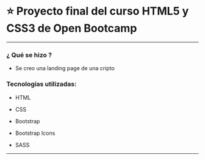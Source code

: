 # :star: Proyecto final del curso HTML5 y CSS3 de Open Bootcamp

---

### ¿ Qué se hizo ?

- Se creo una landing page de una cripto


### Tecnologías utilizadas:

-  HTML

- CSS

- Bootstrap

-  Bootstrap Icons

-  SASS

---
